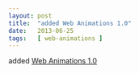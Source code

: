 ```yaml
---
layout: post
title:  "added Web Animations 1.0"
date:   2013-06-25
tags:   [ web-animations ]
---
```


added [Web Animations 1.0](/spec/web-animations)

